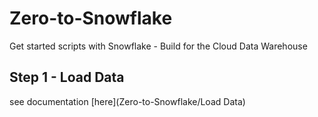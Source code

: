 # Zero-to-Snowflake
Get started scripts with Snowflake - Build for the Cloud Data Warehouse

## Step 1 - Load Data

see documentation [here](Zero-to-Snowflake/Load Data)




